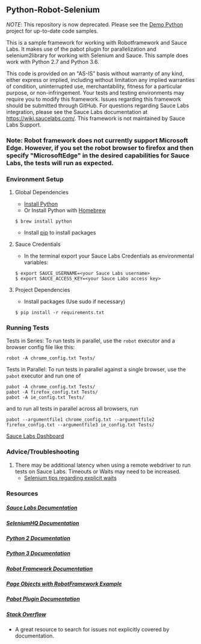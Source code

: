 ## Python-Robot-Selenium

*NOTE*: This repository is now deprecated. Please see the [Demo Python](https://github.com/saucelabs-training/demo-python) project for up-to-date code samples.

This is a sample framework for working with Robotframework and Sauce Labs. It makes use of the pabot plugin for parallelization and selenium2library for working with Selenium and Sauce. This sample does work with Python 2.7 and Python 3.6.

This code is provided on an "AS-IS” basis without warranty of any kind, either express or implied, including without limitation any implied warranties of condition, uninterrupted use, merchantability, fitness for a particular purpose, or non-infringement. Your tests and testing environments may require you to modify this framework. Issues regarding this framework should be submitted through GitHub. For questions regarding Sauce Labs integration, please see the Sauce Labs documentation at https://wiki.saucelabs.com/. This framework is not maintained by Sauce Labs Support.

### Note: Robot framework does not currently support Microsoft Edge. However, if you set the robot browser to firefox and then specify "MicrosoftEdge" in the desired capabilities for Sauce Labs, the tests will run as expected. 

### Environment Setup

1. Global Dependencies
    * [Install Python](https://www.python.org/downloads/)
    * Or Install Python with [Homebrew](http://brew.sh/)
    ```
    $ brew install python
    ```
    * Install [pip](https://pip.pypa.io/en/stable/installing/) to install packages

2. Sauce Credentials
    * In the terminal export your Sauce Labs Credentials as environmental variables:
    ```
    $ export SAUCE_USERNAME=<your Sauce Labs username>
	$ export SAUCE_ACCESS_KEY=<your Sauce Labs access key>
    ```
3. Project Dependencies
	* Install packages (Use sudo if necessary)
	```
	$ pip install -r requirements.txt
	```
### Running Tests

Tests in Series: To run tests in parallel, use the `robot` executor and a browser config file like this:

```
robot -A chrome_config.txt Tests/
```

Tests in Parallel: To run tests in parallel against a single browser, use the `pabot` executor and run one of
```
pabot -A chrome_config.txt Tests/
pabot -A firefox_config.txt Tests/
pabot -A ie_config.txt Tests/
```
and to run all tests in parallel across all browsers, run
```
pabot --argumentfile1 chrome_config.txt --argumentfile2 firefox_config.txt --argumentfile3 ie_config.txt Tests/
```

[Sauce Labs Dashboard](https://app.saucelabs.com/dashboard)

### Advice/Troubleshooting

1. There may be additional latency when using a remote webdriver to run tests on Sauce Labs. Timeouts or Waits may need to be increased.
    * [Selenium tips regarding explicit waits](https://wiki.saucelabs.com/display/DOCS/Best+Practice%3A+Use+Explicit+Waits)

### Resources
##### [Sauce Labs Documentation](https://wiki.saucelabs.com/)

##### [SeleniumHQ Documentation](http://www.seleniumhq.org/docs/)

##### [Python 2 Documentation](https://docs.python.org/2.7/)

##### [Python 3 Documentation](https://docs.python.org/3.6/)

##### [Robot Framework Documentation](http://robotframework.org/#documentation)

##### [Page Objects with RobotFramework Example](https://github.com/markwinspear/RobotFramework-layered-sauce-start)

##### [Pabot Plugin Documentation](https://github.com/mkorpela/pabot/blob/master/README.md)

##### [Stack Overflow](http://stackoverflow.com/)
* A great resource to search for issues not explicitly covered by documentation.
